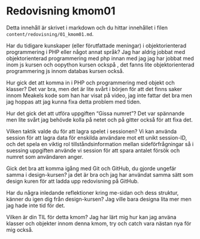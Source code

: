 ---
---
Redovisning kmom01
=========================

Detta innehåll är skrivet i markdown och du hittar innehållet i filen `content/redovisning/01_kmom01.md`.

Har du tidigare kunskaper (eller förutfattade meningar) i objektorienterad programmering i PHP eller något annat språk?
Jag har aldrig jobbat med objektorienterad programmering med php innan med jag jag har jobbat med inom js kursen och oopython kursen ockspå ,
det fanns lite objektorienterad programmering js innom databas kursen också.


Hur gick det att komma in i PHP och programmering med objekt och klasser?
Det var bra, men det är lite svårt i börjen för att det finns saker innom Meakels kode som han har visat på video, jag inte fattar det bra men jag hoppas att jag kunna fixa detta problem med tiden.

Hur det gick det att utföra uppgiften “Gissa numret”?
Det var spännande men lite svårt jag behövde kolla på netet och på gitter också för att fixa det.


Vilken taktik valde du för att lagra spelet i sessionen?
Vi kan använda session för att lagra data för enskilda användare mot ett unikt session-ID, och det spela en viktig rol  tillståndsinformation mellan sideförfrågningar så i suessing uppgiften använde vi session för att spara antalet försök och numret som användaren anger.


Gick det bra att komma igång med Git och GitHub, du gjorde ungefär samma i design-kursen?
ja det är bra och jag har användat samma sätt som design kuren för att ladda upp redovisning på GitHub.


Har du några inledande reflektioner kring me-sidan och dess struktur, känner du igen dig från design-kursen?
Jag ville bara designa lita mer men jag hade inte tid för det.


Vilken är din TIL för detta kmom?
Jag har lärt mig hur kan jag använa klasser och objekter innom denna kmom, try och catch vara nästan nya för mig också.

